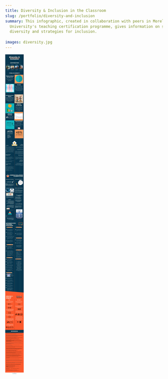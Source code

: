 ```yaml
---
title: Diversity & Inclusion in the Classroom
slug: /portfolio/diversity-and-inclusion
summary: This infographic, created in collaboration with peers in Moreland
  University's teaching certification programme, gives information on student
  diversity and strategies for inclusion.

images: diversity.jpg
---
```


![](diversity-inclusion-in-the-classroom.png)
